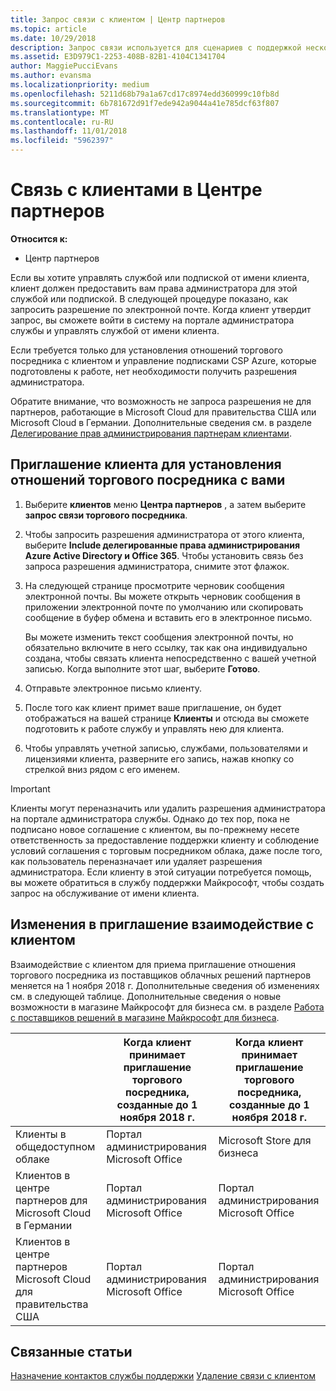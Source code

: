 ```yaml
---
title: Запрос связи с клиентом | Центр партнеров
ms.topic: article
ms.date: 10/29/2018
description: Запрос связи используется для сценариев с поддержкой нескольких партнеров и нескольких каналов. Он также используется, если клиент удаляет делегированные права администратора и вам нужно восстановить их для подготовки или поддержки клиента.
ms.assetid: E3D979C1-2253-408B-82B1-4104C1341704
author: MaggiePucciEvans
ms.author: evansma
ms.localizationpriority: medium
ms.openlocfilehash: 5211d68b79a1a67cd17c8974edd360999c10fb8d
ms.sourcegitcommit: 6b781672d91f7ede942a9044a41e785dcf63f807
ms.translationtype: MT
ms.contentlocale: ru-RU
ms.lasthandoff: 11/01/2018
ms.locfileid: "5962397"
---
```

# <a name="connect-with-customers-in-partner-center"></a>Связь с клиентами в Центре партнеров

**Относится к:**

-  Центр партнеров

Если вы хотите управлять службой или подпиской от имени клиента, клиент должен предоставить вам права администратора для этой службой или подпиской. В следующей процедуре показано, как запросить разрешение по электронной почте. Когда клиент утвердит запрос, вы сможете войти в систему на портале администратора службы и управлять службой от имени клиента. 

Если требуется только для установления отношений торгового посредника с клиентом и управление подписками CSP Azure, которые подготовлены к работе, нет необходимости получить разрешения администратора.

Обратите внимание, что возможность не запроса разрешения не для партнеров, работающие в Microsoft Cloud для правительства США или Microsoft Cloud в Германии. Дополнительные сведения см. в разделе [Делегирование прав администрирования партнерам клиентами](https://docs.microsoft.com/en-us/partner-center/customers_revoke_admin_privileges).


## <a name="invite-a-customer-to-establish-a-reseller-relationship-with-you"></a>Приглашение клиента для установления отношений торгового посредника с вами

1.  Выберите **клиентов** меню **Центра партнеров** , а затем выберите **запрос связи торгового посредника**.

2.  Чтобы запросить разрешения администратора от этого клиента, выберите **Include делегированные права администрирования Azure Active Directory и Office 365**. Чтобы установить связь без запроса разрешения администратора, снимите этот флажок. 

3.  На следующей странице просмотрите черновик сообщения электронной почты. Вы можете открыть черновик сообщения в приложении электронной почте по умолчанию или скопировать сообщение в буфер обмена и вставить его в электронное письмо. 

    Вы можете изменить текст сообщения электронной почты, но обязательно включите в него ссылку, так как она индивидуально создана, чтобы связать клиента непосредственно с вашей учетной записью. Когда выполните этот шаг, выберите **Готово**.

3.  Отправьте электронное письмо клиенту.

5.  После того как клиент примет ваше приглашение, он будет отображаться на вашей странице **Клиенты** и отсюда вы сможете подготовить к работе службу и управлять нею для клиента.

 
6.  Чтобы управлять учетной записью, службами, пользователями и лицензиями клиента, разверните его запись, нажав кнопку со стрелкой вниз рядом с его именем.


> [!IMPORTANT]  
> Клиенты могут переназначить или удалить разрешения администратора на портале администратора службы. Однако до тех пор, пока не подписано новое соглашение с клиентом, вы по-прежнему несете ответственность за предоставление поддержки клиенту и соблюдение условий соглашения с торговым посредником облака, даже после того, как пользователь переназначает или удаляет разрешения администратора. Если клиенту в этой ситуации потребуется помощь, вы можете обратиться в службу поддержки Майкрософт, чтобы создать запрос на обслуживание от имени клиента.

## <a name="changes-to-the-customer-invitation-experience"></a>Изменения в приглашение взаимодействие с клиентом
Взаимодействие с клиентом для приема приглашение отношения торгового посредника из поставщиков облачных решений партнеров меняется на 1 ноября 2018 г. Дополнительные сведения об изменениях см. в следующей таблице. Дополнительные сведения о новые возможности в магазине Майкрософт для бизнеса см. в разделе [Работа с поставщиков решений в магазине Майкрософт для бизнеса](https://docs.microsoft.com/en-us/microsoft-store/work-with-partner-microsoft-store-business).

|  | Когда клиент принимает приглашение торгового посредника, созданные до 1 ноября 2018 г. | Когда клиент принимает приглашение торгового посредника, созданные до 1 ноября 2018 г. |
|---------|---------|---------
| Клиенты в общедоступном облаке | Портал администрирования Microsoft Office | Microsoft Store для бизнеса |
| Клиентов в центре партнеров для Microsoft Cloud в Германии | Портал администрирования Microsoft Office | Портал администрирования Microsoft Office |
| Клиентов в центре партнеров Microsoft Cloud для правительства США | Портал администрирования Microsoft Office | Портал администрирования Microsoft Office |


## <a name="related-topics"></a>Связанные статьи

[Назначение контактов службы поддержки](assign-support-contacts.md)
[Удаление связи с клиентом](remove-a-relationship.md)